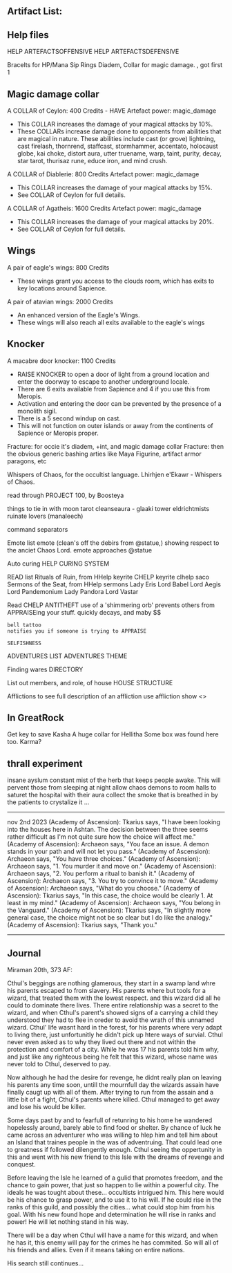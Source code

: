 Artifact List:
-------------------
## Help files
HELP ARTEFACTSOFFENSIVE
HELP ARTEFACTSDEFENSIVE

Bracelts for HP/Mana
Sip Rings
Diadem,
Collar for magic damage. , got first 1

## Magic damage collar
A COLLAR of Ceylon:                                           400 Credits - HAVE
Artefact power: magic_damage
 - This COLLAR increases the damage of your magical attacks by 10%.
 - These COLLARs increase damage done to opponents from abilities that are magical in nature. These abilities include cast (or grove) lightning, cast firelash,
thornrend, staffcast, stormhammer, accentato, holocaust globe, kai choke, distort aura, utter truename, warp, taint, purity, decay, star tarot, thurisaz rune, educe
iron, and mind crush.

A COLLAR of Diablerie:                                        800 Credits
Artefact power: magic_damage
 - This COLLAR increases the damage of your magical attacks by 15%.
 - See COLLAR of Ceylon for full details.

A COLLAR of Agatheis:                                         1600 Credits
Artefact power: magic_damage
 - This COLLAR increases the damage of your magical attacks by 20%.
 - See COLLAR of Ceylon for full details.

## Wings
A pair of eagle's wings:                                      800 Credits
 - These wings grant you access to the clouds room, which has exits to key locations around Sapience.

A pair of atavian wings:                                      2000 Credits
 - An enhanced version of the Eagle's Wings.
 - These wings will also reach all exits available to the eagle's wings


## Knocker
A macabre door knocker:                                       1100 Credits
 - RAISE KNOCKER to open a door of light from a ground location and enter the doorway to escape to another underground locale.
 - There are 6 exits available from Sapience and 4 if you use this from Meropis.
 - Activation and entering the door can be prevented by the presence of a monolith sigil.
 - There is a 5 second windup on cast.
 - This will not function on outer islands or away from the continents of Sapience or Meropis proper.

Fracture: for occie it's diadem, +int, and magic damage collar
Fracture: then the obvious generic bashing arties like Maya Figurine, artifact armor paragons, etc




Whispers of Chaos, for the occultist language.
Lhirhjen e'Ekawr - Whispers of Chaos.

read through PROJECT 100, by Boosteya

things to tie in with 
    moon tarot
    cleanseaura - glaaki
    tower
    eldrichtmists
    ruinate lovers (manaleech)

command separators

Emote list
    emote (clean's off the debirs from @statue,) showing respect to the anciet Chaos Lord.
    emote approaches @statue

Auto curing
    HELP CURING SYSTEM

READ list
    Rituals of Ruin, from HHelp keyrite
    CHELP keyrite
    clhelp saco
    Sermons of the Seat, from HHelp sermons
    Lady Eris
    Lord Babel
    Lord Aegis
    Lord Pandemonium
    Lady Pandora
    Lord Vastar

Read CHELP ANTITHEFT
    use of a 'shimmering orb' prevents others from APPRAISEing your stuff.
    quickly decays, and maby $$

    bell tattoo
    notifies you if someone is trying to APPRAISE

    SELFISHNESS

ADVENTURES LIST
ADVENTURES THEME

Finding wares
    DIRECTORY <item>

List out members, and role, of house
HOUSE STRUCTURE

Afflictions
    to see full description of an affliction use
    affliction show <>

In GreatRock
-----------
Get key to save Kasha
A huge collar for Hellitha
Some box was found here too. Karma?


thrall experiment
--------------------
insane ayslum
constant mist of the herb that keeps people awake.
This will pervent those from sleeping
at night allow chaos demons to room halls to saturet the hospital with their aura
collect the smoke that is breathed in by the patients to crystalize it
...

---------------------------
nov 2nd 2023
(Academy of Ascension): Tkarius says, "I have been looking into the houses 
here in Ashtan. The decision between the three seems rather difficult as I'm 
not quite sure how the choice will affect me."
(Academy of Ascension): Archaeon says, "You face an issue. A demon stands in 
your path and will not let you pass."
(Academy of Ascension): Archaeon says, "You have three choices."
(Academy of Ascension): Archaeon says, "1. You murder it and move on."
(Academy of Ascension): Archaeon says, "2. You perform a ritual to banish it."
(Academy of Ascension): Archaeon says, "3. You try to convince it to move."
(Academy of Ascension): Archaeon says, "What do you choose."
(Academy of Ascension): Tkarius says, "In this case, the choice would be 
clearly 1. At least in my mind."
(Academy of Ascension): Archaeon says, "You belong in the Vanguard."
(Academy of Ascension): Tkarius says, "In slightly more general case, the 
choice might not be so clear but I do like the analogy."
(Academy of Ascension): Tkarius says, "Thank you."


---------------------------
 Journal
---------------------------


Miraman 20th, 373 AF:

   
Cthul's beggings are nothing glamerous, they start in a swamp land whre
his parents escaped to from slavery. His parents where but tools for a
wizard, that treated them with the lowest respect. and this wizard did
all he could to dominate there lives. There entire relationship was a
secret to the wizard, and when Cthul's parent's showed signs of a
carrying a child they understood they had to flee in oreder to avoid the
wrath of this unnamed wizard. Cthul' life wasnt hard in the forest, for
his parents where very adapt to living there, just unfortunitly he
didn't pick up htere ways of survial. Cthul never even asked as to why
they lived out there and not within the protection and comfort of a
city. While he was 17 his parents told him why, and just like any
righteous being he felt that this wizard, whose name was never told to
Cthul, deserved to pay.

Now although he had the desire for revenge, he didnt really plan on
leaving his parents any time soon, untill the mournfull day the wizards
assain have finally caugt up with all of them. After trying to run from
the assain and a little bit of a fight, Cthul's parents where killed.
Cthul managed to get away and lose his would be killer.

Some days past by and to fearfull of retunring to his home he wandered
hopelessly around, barely able to find food or shelter. By chance of
luck he came across an adventurer who was willing to hlep him and tell
him about an Island that traines people in the was of adventruing. That
could lead one to greatness if followed dilengently enough. Cthul seeing
the oppertunity in this and went with his new friend to this Isle with
the dreams of revenge and conquest.

Before leaving the Isle he learned of a gulid that promotes freedom, and
the chance to gain power, that just so happen to lie within a powerful
city. The ideals he was tought about these... occultists intrigued him.
This here would be his chance to grasp power, and to use it to his will.
If he could rise in the ranks of this guild, and possibly the cities...
what could stop him from his goal. With his new found hope and
determination he will rise in ranks and power! He will let nothing stand
in his way.

There will be a day when Cthul will have a name for this wizard, and
when he has it, this enemy will pay for the crimes he has commited. So
will all of his friends and allies. Even if it means taking on entire
nations.


His search still continues...






